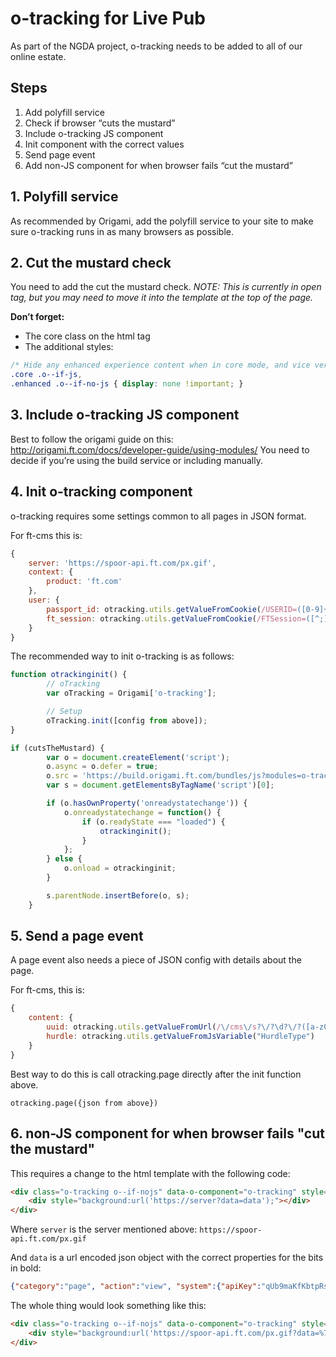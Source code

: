 # o-tracking for Live Pub

As part of the NGDA project, o-tracking needs to be added to all of our online estate.

## Steps
1. Add polyfill service
2. Check if browser “cuts the mustard”
3. Include o-tracking JS component
4. Init component with the correct values
5. Send page event
6. Add non-JS component for when browser fails “cut the mustard”

## 1. Polyfill service

As recommended by Origami, add the polyfill service to your site to make sure o-tracking runs in as many browsers as possible.

## 2. Cut the mustard check

You need to add the cut the mustard check.
_NOTE: This is currently in open tag, but you may need to move it into the template at the top of the page._

__Don’t forget:__

- The core class on the html tag
- The additional styles:

```css
/* Hide any enhanced experience content when in core mode, and vice versa. */
.core .o--if-js,
.enhanced .o--if-no-js { display: none !important; }
```

## 3. Include o-tracking JS component

Best to follow the origami guide on this: http://origami.ft.com/docs/developer-guide/using-modules/
You need to decide if you’re using the build service or including manually.

## 4. Init o-tracking component
o-tracking requires some settings common to all pages in JSON format.

For ft-cms this is:
```js
{
    server: 'https://spoor-api.ft.com/px.gif',
    context: {
        product: 'ft.com'
    },
    user: {
        passport_id: otracking.utils.getValueFromCookie(/USERID=([0-9]+):/) || otracking.utils.getValueFromCookie(/PID=([0-9]+)\_/),
        ft_session: otracking.utils.getValueFromCookie(/FTSession=([^;]+)/)
    }
}
```

The recommended way to init o-tracking is as follows:
```js
function otrackinginit() {
        // oTracking
        var oTracking = Origami['o-tracking'];

        // Setup
        oTracking.init([config from above]);
}

if (cutsTheMustard) {
        var o = document.createElement('script');
        o.async = o.defer = true;
        o.src = 'https://build.origami.ft.com/bundles/js?modules=o-tracking%401.0.0';
        var s = document.getElementsByTagName('script')[0];

        if (o.hasOwnProperty('onreadystatechange')) {
            o.onreadystatechange = function() {
                if (o.readyState === "loaded") {
                    otrackinginit();
                }
            };
        } else {
            o.onload = otrackinginit;
        }

        s.parentNode.insertBefore(o, s);
    }
```

## 5. Send a page event

A page event also needs a piece of JSON config with details about the page.

For ft-cms, this is:
```js
{
    content: {
        uuid: otracking.utils.getValueFromUrl(/\/cms\/s?\/?\d?\/?([a-z0-9]{8}-[a-z0-9]{4}-[a-z0-9]{4}-[a-z0-9]{4}-[a-z0-9]{12})/) || otracking.utils.getValueFromJsVariable("pageUUID"),
        hurdle: otracking.utils.getValueFromJsVariable("HurdleType")
    }
}
```

Best way to do this is call otracking.page directly after the init function above.

```
otracking.page({json from above})
```

## 6. non-JS component for when browser fails "cut the mustard"

This requires a change to the html template with the following code:
```html
<div class="o-tracking o--if-nojs" data-o-component="o-tracking" style="height:0;line-height:0;overflow:hidden;">
    <div style="background:url('https://server?data=data');"></div>
</div>
```

Where `server` is the server mentioned above: `https://spoor-api.ft.com/px.gif`

And `data` is a url encoded json object with the correct properties for the bits in bold:

```json
{"category":"page", "action":"view", "system":{"apiKey":"qUb9maKfKbtpRsdp0p2J7uWxRPGJEP","source":"o-tracking","version":"1.0.0"},"context":{"url":"URL","product":"ft.com","content":{"uuid":"UUID","hurdle":"HURDLE"}}}
```

The whole thing would look something like this:

```html
<div class="o-tracking o--if-nojs" data-o-component="o-tracking" style="height:0;line-height:0;overflow:hidden;">
    <div style="background:url('https://spoor-api.ft.com/px.gif?data=%7B%22category%22:%22page%22,%20%22action%22:%22view%22,%20%22system%22:%7B%22apiKey%22:%22qUb9maKfKbtpRsdp0p2J7uWxRPGJEP%22,%22source%22:%22o-tracking%22,%22version%22:%221.0.0%22%7D,%22context%22:%7B%22url%22:%22URL%22,%22product%22:%22ft.com%22,%22content%22:%7B%22uuid%22:%22UUID%22,%22hurdle%22:%22HURDLE%22%7D%7D%7D');"></div>
</div>
```
